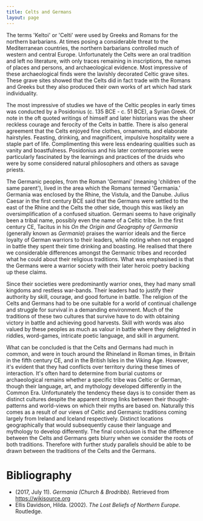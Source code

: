 ```yaml
---
title: Celts and Germans
layout: page
---
```


The terms 'Keltoi' or 'Celti' were used by Greeks and Romans for the northern
barbarians. At times posing a considerable threat to the Mediterranean
countries, the northern barbarians controlled much of western and central
Europe. Unfortunately the Celts were an oral tradition and left no literature,
with only traces remaining in inscriptions, the names of places and persons,
and archaeological evidence. Most impressive of these archaeological finds
were the lavishly decorated Celtic grave sites. These grave sites showed that
the Celts did in fact trade with the Romans and Greeks but they also produced
their own works of art which had stark individuality.

The most impressive of studies we have of the Celtic peoples in early times was
conducted by a Posidonius (c. 135 BCE - c. 51 BCE), a Syrian Greek. Of note in
the oft quoted writings of himself and later historians was the sheer reckless
courage and ferocity of the Celts in battle. There is also general agreement
that the Celts enjoyed fine clothes, ornaments, and elaborate hairstyles.
Feasting, drinking, and magnificent, impulsive hospitality were a staple part
of life. Complimenting this were less endearing qualities such as vanity and
boastfulness. Posidonius and his later contemporaries were particularly
fascinated by the learnings and practices of the druids who were by some
considered natural philosophers and others as savage priests.

The Germanic peoples, from the Roman 'Germani' (meaning 'children of the same
parent'), lived in the area which the Romans termed 'Germania.' Germania was
enclosed by the Rhine, the Vistula, and the Danube. Julius Caesar in the first
century BCE said that the Germans were settled to the east of the Rhine and the
Celts the other side, though this was likely an oversimplification of a
confused situation. Germani seems to have originally been a tribal name,
possibly even the name of a Celtic tribe. In the first century CE, Tacitus in
his _On the Origin and Geography of Germania_ (generally known as _Germania_)
praises the warrior ideals and the fierce loyalty of German warriors to their
leaders, while noting when not engaged in battle they spent their time drinking
and boasting. He realised that there we considerable differences amongst the
Germanic tribes and recorded what he could about their religious traditions.
What was emphasised is that the Germans were a warrior society with their later
heroic poetry backing up these claims.

Since their societies were predominantly warrior ones, they had many small
kingdoms and restless war-bands. Their leaders had to justify their authority
by skill, courage, and good fortune in battle. The religion of the Celts and
Germans had to be one suitable for a world of continual challenge and struggle
for survival in a demanding environment. Much of the traditions of these two
cultures that survive have to do with obtaining victory in battle and achieving
good harvests. Skill with words was also valued by these peoples as much as
valour in battle where they delighted in riddles, word-games, intricate poetic
language, and skill in argument.

What can be concluded is that the Celts and Germans had much in common, and
were in touch around the Rhineland in Roman times, in Britain in the fifth
century CE, and in the British Isles in the Viking Age. However, it's evident
that they had conflicts over territory during these times of interaction. It's
often hard to determine from burial customs or archaeological remains whether a
specific tribe was Celtic or German, though their language, art, and mythology
developed differently in the Common Era. Unfortunately the tendency these days
is to consider them as distinct cultures despite the apparent strong links
between their thought-patterns and world-views on which their myths are based
on. Naturally this comes as a result of our views of Celtic and Germanic
traditions coming largely from Ireland and Iceland respectively. Distinct
locations geographically that would subsequently cause their language and
mythology to develop differently. The final conclusion is that the difference
between the Celts and Germans gets blurry when we consider the roots of both
traditions. Therefore with further study parallels should be able to be drawn
between the traditions of the Celts and the Germans.

# Bibliography
* (2017, July 11). _Germania (Church & Brodribb)._ Retrieved from
  https://wikisource.org
* Ellis Davidson, Hilda. (2002). _The Lost Beliefs of Northern Europe._
  Routledge.
